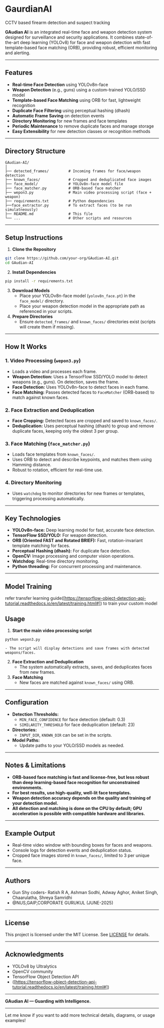 # GaurdianAI
CCTV based firearm detection and suspect tracking



**GAudian AI** is an integrated real-time face and weapon detection system designed for surveillance and security applications. It combines state-of-the-art deep learning (YOLOv8) for face and weapon detection with fast template-based face matching (ORB), providing robust, efficient monitoring and alerting.

---

## Features

- **Real-time Face Detection** using YOLOv8n-face
- **Weapon Detection** (e.g., guns) using a custom-trained YOLO/SSD model
- **Template-based Face Matching** using ORB for fast, lightweight recognition
- **Duplicate Face Filtering** using perceptual hashing (dhash)
- **Automatic Frame Saving** on detection events
- **Directory Monitoring** for new frames and face templates
- **Periodic Maintenance** to remove duplicate faces and manage storage
- **Easy Extensibility** for new detection classes or recognition methods

---

## Directory Structure

```
GAudian-AI/
│
├── detected_frames/         # Incoming frames for face/weapon detection
├── known_faces/             # Cropped and deduplicated face images
├── face_model/              # YOLOv8n-face model file
├── face_matcher.py          # ORB-based face matcher
├── wepon3.py                # Main video processing script (face + weapon)
├── requirements.txt         # Python dependencies
├──face_extractor.py         # To extract faces (to be run simulatneously)
├── README.md                # This file
└── ...                      # Other scripts and resources
```


---

## Setup Instructions

1. **Clone the Repository**

```bash
git clone https://github.com/your-org/GAudian-AI.git
cd GAudian-AI
```

2. **Install Dependencies**

```bash
pip install -r requirements.txt
```

3. **Download Models**
    - Place your YOLOv8n-face model (`yolov8n_face.pt`) in the `face_model/` directory.
    - Place your weapon detection model in the appropriate path as referenced in your scripts.
4. **Prepare Directories**
    - Ensure `detected_frames/` and `known_faces/` directories exist (scripts will create them if missing).

---

## How It Works

### 1. **Video Processing (`wepon3.py`)**

- Loads a video and processes each frame.
- **Weapon Detection:**
Uses a TensorFlow SSD/YOLO model to detect weapons (e.g., guns). On detection, saves the frame.
- **Face Detection:**
Uses YOLOv8n-face to detect faces in each frame.
- **Face Matching:**
Passes detected faces to `FaceMatcher` (ORB-based) to match against known faces.


### 2. **Face Extraction and Deduplication**

- **Face Cropping:**
Detected faces are cropped and saved to `known_faces/`.
- **Deduplication:**
Uses perceptual hashing (dhash) to group and remove duplicate faces, keeping only the oldest 3 per group.


### 3. **Face Matching (`face_matcher.py`)**

- Loads face templates from `known_faces/`.
- Uses ORB to detect and describe keypoints, and matches them using Hamming distance.
- Robust to rotation, efficient for real-time use.


### 4. **Directory Monitoring**

- Uses `watchdog` to monitor directories for new frames or templates, triggering processing automatically.

---

## Key Technologies

- **YOLOv8n-face:** Deep learning model for fast, accurate face detection.
- **TensorFlow SSD/YOLO:** For weapon detection.
- **ORB (Oriented FAST and Rotated BRIEF):** Fast, rotation-invariant template matching for faces.
- **Perceptual Hashing (dhash):** For duplicate face detection.
- **OpenCV:** Image processing and computer vision operations.
- **Watchdog:** Real-time directory monitoring.
- **Python threading:** For concurrent processing and maintenance.

---
## Model Training
refer transfer learning guide([https://tensorflow-object-detection-api-tutorial.readthedocs.io/en/latest/training.html#]) to train your custom model
## Usage

1. **Start the main video processing script**

```bash
python wepon3.py
```

    - The script will display detections and save frames with detected weapons/faces.
2. **Face Extraction and Deduplication**
    - The system automatically extracts, saves, and deduplicates faces from new frames.
3. **Face Matching**
    - New faces are matched against `known_faces/` using ORB.

---

## Configuration

- **Detection Thresholds:**
    - `MIN_FACE_CONFIDENCE` for face detection (default: 0.3)
    - `SIMILARITY_THRESHOLD` for face deduplication (default: 23)
- **Directories:**
    - `INPUT_DIR`, `KNOWN_DIR` can be set in the scripts.
- **Model Paths:**
    - Update paths to your YOLO/SSD models as needed.

---

## Notes \& Limitations

- **ORB-based face matching is fast and license-free, but less robust than deep learning-based face recognition for unconstrained environments.**
- **For best results, use high-quality, well-lit face templates.**
- **Weapon detection accuracy depends on the quality and training of your detection model.**
- **All detection and matching is done on the CPU by default; GPU acceleration is possible with compatible hardware and libraries.**

---

## Example Output

- Real-time video window with bounding boxes for faces and weapons.
- Console logs for detection events and deduplication status.
- Cropped face images stored in `known_faces/`, limited to 3 per unique face.

---

## Authors

- Gun Shy coders- Ratish R A, Ashman Sodhi, Adway Aghor, Aniket Singh, Chaarulatha, Shreya Samridhi
- @NUS,GAIP,CORPORATE GURUKUL (JUNE-2025)


---

## License

This project is licensed under the MIT License. See [LICENSE](LICENSE) for details.

---

## Acknowledgments

- YOLOv8 by Ultralytics
- OpenCV community
- TensorFlow Object Detection API
- ([https://tensorflow-object-detection-api-tutorial.readthedocs.io/en/latest/training.html#]) 

---

**GAudian AI — Guarding with Intelligence.**

---

Let me know if you want to add more technical details, diagrams, or usage examples!

